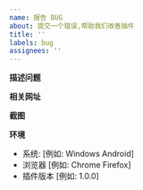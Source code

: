 ```yaml
---
name: 报告 BUG
about: 提交一个错误,帮助我们改善插件
title: ''
labels: bug
assignees: ''
---
```


**描述问题**

**相关网址**

**截图**

**环境**

- 系统: [例如: Windows Android]
- 浏览器 [例如: Chrome Firefox]
- 插件版本 [例如: 1.0.0]
